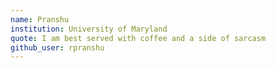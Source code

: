 ```yaml
---
name: Pranshu
institution: University of Maryland
quote: I am best served with coffee and a side of sarcasm
github_user: rpranshu
---
```

